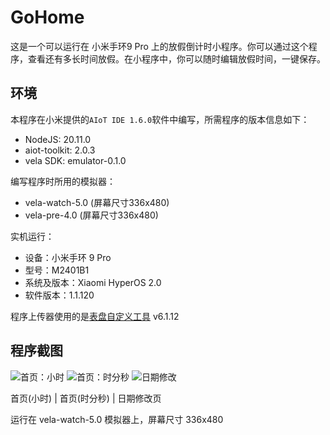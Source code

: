 # GoHome

这是一个可以运行在 小米手环9 Pro 上的放假倒计时小程序。你可以通过这个程序，查看还有多长时间放假。在小程序中，你可以随时编辑放假时间，一键保存。

## 环境
本程序在小米提供的`AIoT IDE 1.6.0`软件中编写，所需程序的版本信息如下：

- NodeJS: 20.11.0
- aiot-toolkit: 2.0.3
- vela SDK: emulator-0.1.0

编写程序时所用的模拟器：

- vela-watch-5.0 (屏幕尺寸336x480)
- vela-pre-4.0 (屏幕尺寸336x480)

实机运行：

- 设备：小米手环 9 Pro
- 型号：M2401B1
- 系统及版本：Xiaomi HyperOS 2.0
- 软件版本：1.1.120

程序上传器使用的是[表盘自定义工具](https://www.bandbbs.cn/threads/9797/) v6.1.12

## 程序截图

<!--v1.0.1版 ![首页](https://github.com/user-attachments/assets/a236d87d-cc52-4c4a-bb57-439e3d5f6638)-->
![首页：小时](https://github.com/user-attachments/assets/36a0e0a5-0ffb-44ef-b961-c502a1a77be3)
![首页：时分秒](https://github.com/user-attachments/assets/1c357fad-9be8-480d-a8df-c33b4186c92a)
![日期修改](https://github.com/user-attachments/assets/98fbc394-7cf3-4a8d-a5eb-f7623d16ff87)


首页(小时) | 首页(时分秒) | 日期修改页

运行在 vela-watch-5.0 模拟器上，屏幕尺寸 336x480
